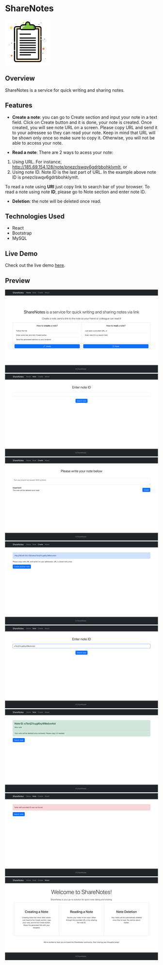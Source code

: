 # ShareNotes

<img src="react_project/public/favicon.svg" alt="ShareNotes Logo" width="150" height="150" />

## Overview

ShareNotes is a service for quick writing and sharing notes.

## Features

- **Create a note**: you can go to Create section and input your note in a text field. Click on Create button and it is done, your note is created. Once created, you will see note URL on a screen. Please copy URL and send it to your adressee so they can read your note. Keep in mind that URL will be shown only once so make sure to copy it. Otherwise, you will not be able to access your note.

- **Read a note**:
  There are 2 ways to acess your note:

1. Using URL. For instance, http://185.69.154.128/note/pnezclswqv6gdrbbohklymlt, or
2. Using note ID. Note ID is the last part of URL. In the example above note ID is pnezclswqv6gdrbbohklymlt.

To read a note using **URl** just copy link to search bar of your browser.
To read a note using note **ID**, please go to Note section and enter note ID.

- **Deletion**: the note will be deleted once read.

## Technologies Used

- React
- Bootstrap
- MySQL

## Live Demo

Check out the live demo [here](http://185.69.154.128/).

## Preview

![Home page](react_project/public/preview/sharenotes1.png)
![Note page](react_project/public/preview/sharenotes2.png)
![Create page](react_project/public/preview/sharenotes3.png)
![Note created](react_project/public/preview/sharenotes4.png)
![Note search](react_project/public/preview/sharenotes5.png)
![Note reviewe](react_project/public/preview/sharenotes6.png)
![Note not found](react_project/public/preview/sharenotes7.png)
![About page](react_project/public/preview/sharenotes8.png)
